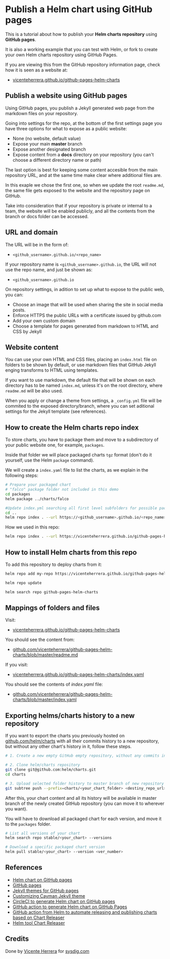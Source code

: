 # Publish a Helm chart using GitHub pages

This is a tutorial about how to publish your **Helm charts repository** using **GitHub pages**.

It is also a working example that you can test with Helm, or fork to create your own Helm charts repository using GitHub Pages.

If you are viewing this from the GitHub repository information page, check how it is seen as a website at:
  * [vicenteherrera.github.io/github-pages-helm-charts](https://vicenteherrera.github.io/github-pages-helm-charts)

## Publish a website using GitHub pages

Using GitHub pages, you publish a Jekyll generated web page from the markdown files on your repository.

Going into settings for the repo, at the bottom of the first settings page you have three options for what to expose as a public website:

* None (no website, default value)
* Expose your main **master** branch
* Expose another designated branch
* Expose content from a **docs** directory on your repository (you can't choose a different directory name or path)

The last option is best for keeping some content accesible from the main repository URL, and at the same time make clear where additional files are.

In this exaple we chose the first one, so when we update the root `readme.md`, the same file gets exposed to the website and the repository page on GitHub.

Take into consideration that if your repository is private or internal to a team, the website will be enabled publicly, and all the contents from the branch or docs folder can be accessed.

## URL and domain

The URL will be in the form of:
* `<github_username>.github.io/<repo_name>`

If your repository name is `<github_username>.github.io`, the URL will not use the repo name, and just be shown as:
* `<github_username>.github.io`

On repository settings, in adition to set up what to expose to the public web, you can:

* Choose an image that will be used when sharing the site in social media posts.
* Enforce HTTPS the public URLs with a certificate issued by github.com
* Add your own custom domain
* Choose a template for pages generated from markdown to HTML and CSS by Jekyll

## Website content

You can use your own HTML and CSS files, placing an `index.html` file on folders to be shown by default, or use markdown files that GitHub Jekyll enging transforms to HTML using templates.

If you want to use markdown, the default file that will be shown on each directory has to be named `index.md`, unless it's on the root directory, where `readme.md` will be also used.

When you apply or change a theme from settings, a `_config.yml` file will be commited to the exposed directory/branch, where you can set aditional settings for the Jekyll template (see references).

## How to create the Helm charts repo index

To store charts, you have to package them and move to a subdirectory of your public website one, for example, `packages`.

Inside that folder we will place packaged charts `tgz` format (don't do it yourself, use the Helm `package` command). 

We will create a `index.yaml` file to list the charts, as we explain in the following steps:

```bash
# Prepare your packaged chart
# "falco" package folder not included in this demo
cd packages
helm package ../charts/falco

#Update index.yml searching all first level subfolders for possible packaged charts
cd ..
helm repo index . --url https://<github_username>.github.io/<repo_name>

```

How we used in this repo:
```bash
helm repo index . --url https://vicenteherrera.github.io/github-pages-helm-charts
```

## How to install Helm charts from this repo

To add this repository to deploy charts from it:

```bash
helm repo add my-repo https://vicenteherrera.github.io/github-pages-helm-charts

helm repo update

helm search repo github-pages-helm-charts
```

## Mappings of folders and files

Visit:
* [vicenteherrera.github.io/github-pages-helm-charts](https://vicenteherrera.github.io/github-pages-helm-charts)

You should see the content from:
* [github.com/vicenteherrera/github-pages-helm-charts/blob/master/readme.md](https://github.com/vicenteherrera/github-pages-helm-charts/blob/master/readme.md)

If you visit:
* [vicenteherrera.github.io/github-pages-helm-charts/index.yaml](https://vicenteherrera.github.io/github-pages-helm-charts/index.yaml)

You should see the contents of _index.yaml_ file:
* [github.com/vicenteherrera/github-pages-helm-charts/blob/master/index.yaml](https://github.com/vicenteherrera/github-pages-helm-charts/blob/master/index.yaml)


## Exporting helms/charts history to a new repository

If you want to export the charts you previously hosted on [github.com/helm/charts](https://github.com/helm/charts) with all their commits history to a new repository, but without any other chart's history in it, follow these steps.

```bash
# 1. Create a new empty GitHub empty repository, without any commits in it.

# 2. Clone helm/charts repository
git clone git@github.com:helm/charts.git
cd charts

# 3. Upload selected folder history to master branch of new repository
git subtree push --prefix=charts/<your_chart_folder> <destiny_repo_url> master
```

After this, your chart content and all its history will be available in master branch of the newly created GitHub repository (you can move it to wherever you want).

You will have to download all packaged chart for each version, and move it to the `packages` folder.

```bash
# List all versions of your chart
helm search repo stable/<your_chart> --versions

# Download a specific packaged chart version
helm pull stable/<your_chart> --version <ver_number>
```

## References

* [Helm chart on GitHub pages](https://helm.sh/docs/topics/chart_repository)
* [GitHub pages](https://pages.github.com)
* [Jekyll themes for GitHub pages](https://help.github.com/en/github/working-with-github-pages/adding-a-theme-to-your-github-pages-site-with-the-theme-chooser)
* [Customizing Cayman Jekyll theme](https://github.com/pages-themes/cayman)
* [CircleCI to generate Helm chart on GitHub pages](https://github.com/int128/helm-github-pages)
* [GitHub action to generate Helm chart on GitHub Pages](https://medium.com/@stefanprodan/automate-helm-chart-repository-publishing-with-github-actions-and-pages-8a374ce24cf4)
* [GitHub action from Helm to automate releasing and publishing charts based on Chart Releaser](https://github.com/helm/chart-releaser-action)
* [Helm tool Chart Releaser](https://github.com/helm/chart-releaser)

## Credits

Done by [Vicente Herrera](https://twitter.com/vicen_herrera) for [sysdig.com](https://sysdig.com)